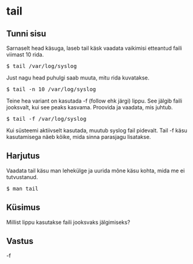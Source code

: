 # tail

## Tunni sisu

Sarnaselt head käsuga, laseb tail käsk vaadata vaikimisi etteantud faili viimast 10 rida.

<pre>$ tail /var/log/syslog</pre>

Just nagu head puhulgi saab muuta, mitu rida kuvatakse.

<pre>$ tail -n 10 /var/log/syslog</pre>

Teine hea variant on kasutada -f (follow ehk järgi) lippu. See jälgib faili jooksvalt, kui see peaks kasvama. Proovida ja vaadata, mis juhtub.

<pre>$ tail -f /var/log/syslog</pre>

Kui süsteemi aktiivselt kasutada, muutub syslog fail pidevalt. Tail -f käsu kasutamisega näeb kõike, mida sinna parasjagu lisatakse.

## Harjutus

Vaadata tail käsu man lehekülge ja uurida mõne käsu kohta, mida me ei tutvustanud.

<pre>$ man tail</pre>

## Küsimus

Millist lippu kasutakse faili jooksvaks jälgimiseks?

## Vastus

-f
